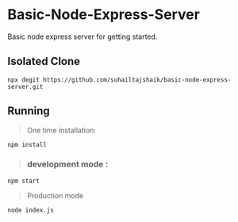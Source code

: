 # Basic-Node-Express-Server
Basic node express server for getting started.

## Isolated Clone
```
npx degit https://github.com/suhailtajshaik/basic-node-express-server.git
```
## Running 
> One time installation:
```
npm install
```
> ### development mode :
```
npm start
```
> Production mode 
```
node index.js
```
